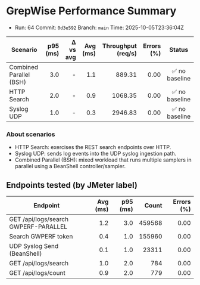 # GrepWise Performance Summary
- Run: 64  Commit: `0d3e592`  Branch: `main`  Time: 2025-10-05T23:36:04Z

| Scenario | p95 (ms) | Δ vs avg | Avg (ms) | Throughput (req/s) | Errors (%) | Status |
|---|---:|---:|---:|---:|---:|:--:|
| Combined Parallel (BSH) | 3.0 | - | 1.1 | 889.31 | 0.00 | ✅ no baseline |
| HTTP Search | 2.0 | - | 0.9 | 1068.35 | 0.00 | ✅ no baseline |
| Syslog UDP | 1.0 | - | 0.3 | 2946.83 | 0.00 | ✅ no baseline |

### About scenarios

- HTTP Search: exercises the REST search endpoints over HTTP.
- Syslog UDP: sends log events into the UDP syslog ingestion path.
- Combined Parallel (BSH): mixed workload that runs multiple samplers in parallel using a BeanShell controller/sampler.

## Endpoints tested (by JMeter label)

| Endpoint | Avg (ms) | p95 (ms) | Count | Errors (%) |
|---|---:|---:|---:|---:|
| GET /api/logs/search GWPERF-PARALLEL | 1.2 | 3.0 | 459568 | 0.00 |
| Search GWPERF token | 0.4 | 1.0 | 155960 | 0.00 |
| UDP Syslog Send (BeanShell) | 0.1 | 1.0 | 23311 | 0.00 |
| GET /api/logs/search | 1.0 | 2.0 | 784 | 0.00 |
| GET /api/logs/count | 0.9 | 2.0 | 779 | 0.00 |

